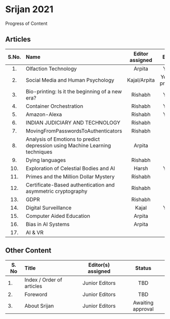 # Srijan 2021
Progress of Content


## Articles

S.No.   |         Name            | Editor assigned   | Edited | Status/Comments   | Conclusion 
:------:|:----------------------- |:-----------------:|:------:|:-----------------:|:------------:
|1. | Olfaction Technology  | Arpita | Yes ✓ | Reviewed | Yes |
|2. | Social Media and Human Psychology | Kajal/Arpita | Yes (Int. process) | Not Reviewed |  |
|3. | Bio-printing: Is it the beginning of a new era? | Rishabh | Yes ✓ | Not Reviewed | |
|4. | Container Orchestration | Rishabh | Yes ✓ | Not Reviewed |  |
|5. | Amazon-Alexa | Rishabh | Yes ✓ | Reviewed | Yes  |
|6. | INDIAN JUDICIARY AND TECHNOLOGY | Rishabh | Yes | Not Reviewed |  |
|7. | MovingFromPasswordsToAuthenticators | Rishabh | Yes | Not Reviewed |  |
|8. | Analysis of Emotions to predict depression using Machine Learning techniques | Arpita | Yes | Not Reviewed |  |
|9. | Dying languages | Rishabh | Yes | Not Reviewed |  |
|10. | Exploration of Celestial Bodies and AI | Harsh | Yes ✓ | Reviewed | Yes |
|11. | Primes and the Million Dollar Mystery | Rishabh | Yes | Not Reviewed |  |
|12. | Certificate-Based authentication and asymmetric cryptography | Rishabh | Yes | Not Reviewed |  |
|13. | GDPR | Rishabh | Yes |Not Reviewed |  |
|14. | Digital Surveillance  | Kajal | Yes ✓ | Not Reviewed |  |
|15. | Computer Aided Education | Arpita | Yes | Reviewed | Yes|
|16. | Bias in AI Systems | Arpita | No | Not Reviewed | |
|17. | AI & VR |  | No | Not Reviewed | |


## Other Content
S. No	| Title	|Editor(s) assigned	|Status |
------|:------|:-----------------:|:------:
|1. | Index / Order of articles |	Junior Editors	| TBD |
|2. |	Foreword	| Junior Editors	| TBD |
|3. |	About Srijan	| Junior Editors	| Awaiting approval |
